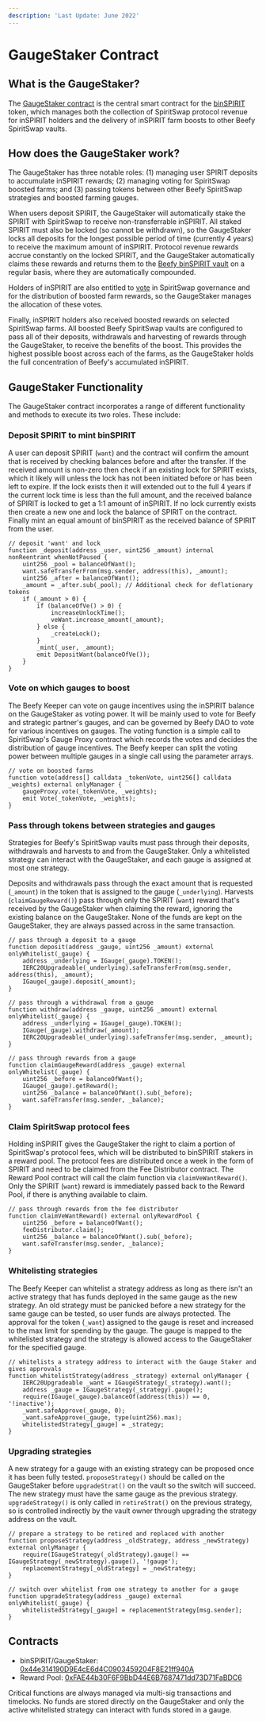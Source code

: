 ```yaml
---
description: 'Last Update: June 2022'
---
```


# GaugeStaker Contract

## What is the GaugeStaker? <a href="#what-is-the-gaugestaker" id="what-is-the-gaugestaker"></a>

The [GaugeStaker contract](https://github.com/beefyfinance/beefy-contracts/blob/master/contracts/BIFI/strategies/Gauge/GaugeStaker.sol) is the central smart contract for the [binSPIRIT](../../beefy-products/beefy-escrowed-tokens/binspirit.md) token, which manages both the collection of SpiritSwap protocol revenue for inSPIRIT holders and the delivery of inSPIRIT farm boosts to other Beefy SpiritSwap vaults.

## How does the GaugeStaker work?

The GaugeStaker has three notable roles: (1) managing user SPIRIT deposits to accumulate inSPIRIT rewards; (2) managing voting for SpiritSwap boosted farms; and (3) passing tokens between other Beefy SpiritSwap strategies and boosted farming gauges.&#x20;

When users deposit SPIRIT, the GaugeStaker will automatically stake the SPIRIT with SpiritSwap to receive non-transferrable inSPIRIT. All staked SPIRIT must also be locked (so cannot be withdrawn), so the GaugeStaker locks all deposits for the longest possible period of time (currently 4 years) to receive the maximum amount of inSPIRIT. Protocol revenue rewards accrue constantly on the locked SPIRIT, and the GaugeStaker automatically claims these rewards and returns them to the [Beefy binSPIRIT vault](https://app.beefy.finance/#/vault/beefy-binspirit) on a regular basis, where they are automatically compounded.

Holders of inSPIRIT are also entitled to [vote](../../beefy-products/beefy-escrowed-tokens/binspirit.md#can-i-vote-with-binspirit) in SpiritSwap governance and for the distribution of boosted farm rewards, so the GaugeStaker manages the allocation of these votes.&#x20;

Finally, inSPIRIT holders also received boosted rewards on selected SpiritSwap farms. All boosted Beefy SpiritSwap vaults are configured to pass all of their deposits, withdrawals and harvesting of rewards through the GaugeStaker, to receive the benefits of the boost. This provides the highest possible boost across each of the farms, as the GaugeStaker holds the full concentration of Beefy's accumulated inSPIRIT.

## GaugeStaker Functionality

The GaugeStaker contract incorporates a range of different functionality and methods to execute its two roles. These include:

### Deposit SPIRIT to mint binSPIRIT

A user can deposit SPIRIT (`want`) and the contract will confirm the amount that is received by checking balances before and after the transfer. If the received amount is non-zero then check if an existing lock for SPIRIT exists, which it likely will unless the lock has not been initiated before or has been left to expire. If the lock exists then it will extended out to the full 4 years if the current lock time is less than the full amount, and the received balance of SPIRIT is locked to get a 1:1 amount of inSPIRIT. If no lock currently exists then create a new one and lock the balance of SPIRIT on the contract. Finally mint an equal amount of binSPIRIT as the received balance of SPIRIT from the user.

```solidity
// deposit 'want' and lock
function _deposit(address _user, uint256 _amount) internal nonReentrant whenNotPaused {
    uint256 _pool = balanceOfWant();    
    want.safeTransferFrom(msg.sender, address(this), _amount);
    uint256 _after = balanceOfWant();    
    _amount = _after.sub(_pool); // Additional check for deflationary tokens
    if (_amount > 0) {
        if (balanceOfVe() > 0) {
            increaseUnlockTime();
            veWant.increase_amount(_amount);        
        } else {            
            _createLock();
        }        
        _mint(_user, _amount);        
        emit DepositWant(balanceOfVe());    
    }
}
```

### Vote on which gauges to boost

The Beefy Keeper can vote on gauge incentives using the inSPIRIT balance on the GaugeStaker as voting power. It will be mainly used to vote for Beefy and strategic partner's gauges, and can be governed by Beefy DAO to vote for various incentives on gauges. The voting function is a simple call to SpiritSwap's Gauge Proxy contract which records the votes and decides the distribution of gauge incentives. The Beefy keeper can split the voting power between multiple gauges in a single call using the parameter arrays.

```solidity
// vote on boosted farms
function vote(address[] calldata _tokenVote, uint256[] calldata _weights) external onlyManager {    
    gaugeProxy.vote(_tokenVote, _weights);    
    emit Vote(_tokenVote, _weights);
}
```

### Pass through tokens between strategies and gauges

Strategies for Beefy's SpiritSwap vaults must pass through their deposits, withdrawals and harvests to and from the GaugeStaker. Only a whitelisted strategy can interact with the GaugeStaker, and each gauge is assigned at most one strategy.

Deposits and withdrawals pass through the exact amount that is requested (`_amount`) in the token that is assigned to the gauge (`_underlying`). Harvests (`claimGaugeReward()`) pass through only the SPIRIT (`want`) reward that's received by the GaugeStaker when claiming the reward, ignoring the existing balance on the GaugeStaker. None of the funds are kept on the GaugeStaker, they are always passed across in the same transaction.

```solidity
// pass through a deposit to a gauge
function deposit(address _gauge, uint256 _amount) external onlyWhitelist(_gauge) {
    address _underlying = IGauge(_gauge).TOKEN();    
    IERC20Upgradeable(_underlying).safeTransferFrom(msg.sender, address(this), _amount);    
    IGauge(_gauge).deposit(_amount);
}
    
// pass through a withdrawal from a gauge
function withdraw(address _gauge, uint256 _amount) external onlyWhitelist(_gauge) {
    address _underlying = IGauge(_gauge).TOKEN();    
    IGauge(_gauge).withdraw(_amount);    
    IERC20Upgradeable(_underlying).safeTransfer(msg.sender, _amount);
}

// pass through rewards from a gauge
function claimGaugeReward(address _gauge) external onlyWhitelist(_gauge) {
    uint256 _before = balanceOfWant();
    IGauge(_gauge).getReward();
    uint256 _balance = balanceOfWant().sub(_before);
    want.safeTransfer(msg.sender, _balance);
}
```

### Claim SpiritSwap protocol fees

Holding inSPIRIT gives the GaugeStaker the right to claim a portion of SpiritSwap's protocol fees, which will be distributed to binSPIRIT stakers in a reward pool. The protocol fees are distributed once a week in the form of SPIRIT and need to be claimed from the Fee Distributor contract. The Reward Pool contract will call the claim function via `claimVeWantReward()`. Only the SPIRIT (`want`) reward is immediately passed back to the Reward Pool, if there is anything available to claim.

```solidity
// pass through rewards from the fee distributor
function claimVeWantReward() external onlyRewardPool {    
    uint256 _before = balanceOfWant();    
    feeDistributor.claim();    
    uint256 _balance = balanceOfWant().sub(_before);    
    want.safeTransfer(msg.sender, _balance);
}
```

### Whitelisting strategies

The Beefy Keeper can whitelist a strategy address as long as there isn't an active strategy that has funds deployed in the same gauge as the new strategy. An old strategy must be panicked before a new strategy for the same gauge can be tested, so user funds are always protected. The approval for the token (`_want`) assigned to the gauge is reset and increased to the max limit for spending by the gauge. The gauge is mapped to the whitelisted strategy and the strategy is allowed access to the GaugeStaker for the specified gauge.

```solidity
// whitelists a strategy address to interact with the Gauge Staker and gives approvals
function whitelistStrategy(address _strategy) external onlyManager {    
    IERC20Upgradeable _want = IGaugeStrategy(_strategy).want();    
    address _gauge = IGaugeStrategy(_strategy).gauge();    
    require(IGauge(_gauge).balanceOf(address(this)) == 0, '!inactive');    
    _want.safeApprove(_gauge, 0);    
    _want.safeApprove(_gauge, type(uint256).max);    
    whitelistedStrategy[_gauge] = _strategy;
}
```

### Upgrading strategies

A new strategy for a gauge with an existing strategy can be proposed once it has been fully tested. `proposeStrategy()` should be called on the GaugeStaker before `upgradeStrat()` on the vault so the switch will succeed. The new strategy must have the same gauge as the previous strategy. `upgradeStrategy()` is only called in `retireStrat()` on the previous strategy, so is controlled indirectly by the vault owner through upgrading the strategy address on the vault.

```solidity
// prepare a strategy to be retired and replaced with another
function proposeStrategy(address _oldStrategy, address _newStrategy) external onlyManager {    
    require(IGaugeStrategy(_oldStrategy).gauge() == IGaugeStrategy(_newStrategy).gauge(), '!gauge');    
    replacementStrategy[_oldStrategy] = _newStrategy;
}

// switch over whitelist from one strategy to another for a gauge
function upgradeStrategy(address _gauge) external onlyWhitelist(_gauge) {
    whitelistedStrategy[_gauge] = replacementStrategy[msg.sender];
}
```

## Contracts <a href="#contracts" id="contracts"></a>

* binSPIRIT/GaugeStaker: [0x44e314190D9E4cE6d4C0903459204F8E21ff940A](https://ftmscan.com/address/0x44e314190D9E4cE6d4C0903459204F8E21ff940A)
* Reward Pool: [0xFAE44b30F6F9BbD44E6B7687471dd73D71FaBDC6](https://ftmscan.com/address/0xFAE44b30F6F9BbD44E6B7687471dd73D71FaBDC6)

Critical functions are always managed via multi-sig transactions and timelocks. No funds are stored directly on the GaugeStaker and only the active whitelisted strategy can interact with funds stored in a gauge.
